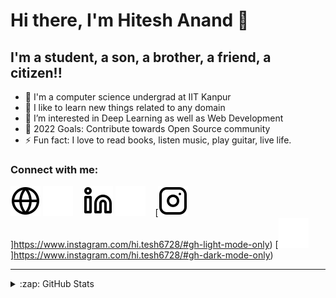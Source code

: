# Hi there, I'm Hitesh Anand 👋 

## I'm a student, a son, a brother, a friend, a citizen!!

- 🔭 I'm a computer science undergrad at IIT Kanpur
- 🌱 I like to learn new things related to any domain
- 👯 I’m interested in Deep Learning as well as Web Development
- 🥅 2022 Goals: Contribute towards Open Source community
- ⚡ Fun fact: I love to read books, listen music, play guitar, live life.

### Connect with me:

[![website](./img/globe-light.svg)](https://home.iitk.ac.in/~ahitesh20/#gh-light-mode-only)
[![website](./img/globe-dark.svg)](https://home.iitk.ac.in/~ahitesh20/#gh-dark-mode-only)
&nbsp;&nbsp;
[![website](./img/linkedin-light.svg)](https://www.linkedin.com/in/hitesh-anand#gh-light-mode-only)
[![website](./img/linkedin-dark.svg)](https://www.linkedin.com/in/hitesh-anand#gh-dark-mode-only)
&nbsp;&nbsp;
[![website](./img/instagram-light.svg)]https://www.instagram.com/hi.tesh6728/#gh-light-mode-only)
[![website](./img/instagram-dark.svg)]https://www.instagram.com/hi.tesh6728/#gh-dark-mode-only)


---


<details>
  <summary>:zap: GitHub Stats</summary>

  <img align="left" alt="hitesh-anand's GitHub Stats" src="https://github-readme-stats.vercel.app/api?username=hitesh-anand&show_icons=true&hide_border=false&title_color=ff652f&icon_color=FFE400&bg_color=09131B&text_color=ffffff&border_color=0c1a25" />

</details>

[website]: https://home.iitk.ac.in/~ahitesh20/
[instagram]: https://www.instagram.com/hi.tesh6728/
[linkedin]: https://www.linkedin.com/in/hitesh-anand